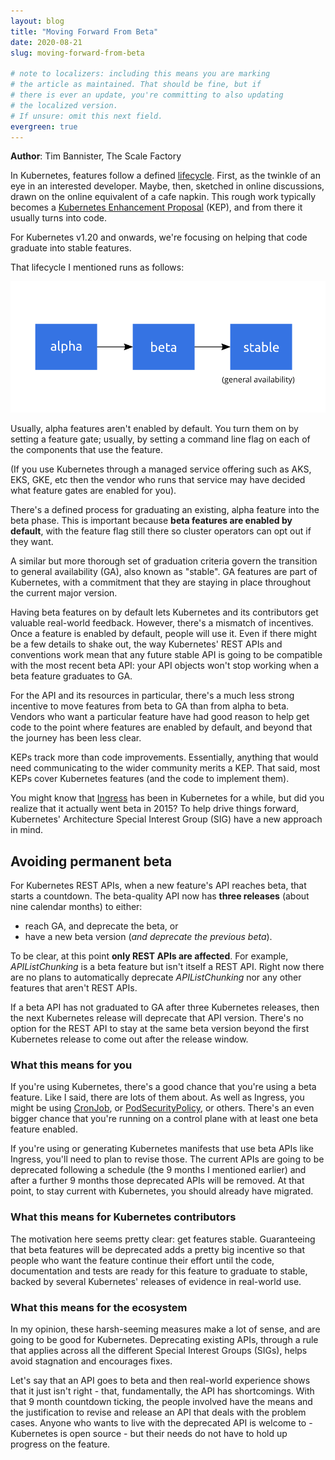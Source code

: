 ```yaml
---
layout: blog
title: "Moving Forward From Beta"
date: 2020-08-21
slug: moving-forward-from-beta

# note to localizers: including this means you are marking
# the article as maintained. That should be fine, but if
# there is ever an update, you're committing to also updating
# the localized version.
# If unsure: omit this next field.
evergreen: true
---
```


**Author**: Tim Bannister, The Scale Factory

In Kubernetes, features follow a defined
[lifecycle](/docs/reference/command-line-tools-reference/feature-gates/#feature-stages).
First, as the twinkle of an eye in an interested developer. Maybe, then,
sketched in online discussions, drawn on the online equivalent of a cafe
napkin. This rough work typically becomes a
[Kubernetes Enhancement Proposal](https://github.com/kubernetes/enhancements/blob/master/keps/0001-kubernetes-enhancement-proposal-process.md#kubernetes-enhancement-proposal-process) (KEP), and
from there it usually turns into code.

For Kubernetes v1.20 and onwards, we're focusing on helping that code
graduate into stable features.

That lifecycle I mentioned runs as follows:

![Alpha → Beta → General Availability](feature_stages.svg)

Usually, alpha features aren't enabled by default. You turn them on by setting a feature
gate; usually, by setting a command line flag on each of the components that use the
feature.

(If you use Kubernetes through a managed service offering such as AKS, EKS, GKE, etc then
the vendor who runs that service may have decided what feature gates are enabled for you).

There's a defined process for graduating an existing, alpha feature into the beta phase.
This is important because **beta features are enabled by default**, with the feature flag still
there so cluster operators can opt out if they want.

A similar but more thorough set of graduation criteria govern the transition to general
availability (GA), also known as "stable". GA features are part of Kubernetes, with a
commitment that they are staying in place throughout the current major version.

Having beta features on by default lets Kubernetes and its contributors get valuable
real-world feedback. However, there's a mismatch of incentives. Once a feature is enabled
by default, people will use it. Even if there might be a few details to shake out,
the way Kubernetes' REST APIs and conventions work mean that any future stable API is going
to be compatible with the most recent beta API: your API objects won't stop working when
a beta feature graduates to GA.

For the API and its resources in particular, there's a much less strong incentive to move
features from beta to GA than from alpha to beta. Vendors who want a particular feature
have had good reason to help get code to the point where features are enabled by default,
and beyond that the journey has been less clear.

KEPs track more than code improvements. Essentially, anything that would need
communicating to the wider community merits a KEP. That said, most KEPs cover
Kubernetes features (and the code to implement them).

You might know that [Ingress](/docs/concepts/services-networking/ingress/)
has been in Kubernetes for a while, but did you realize that it actually went beta in 2015? To help
drive things forward, Kubernetes' Architecture Special Interest Group (SIG) have a new approach in
mind.

## Avoiding permanent beta

For Kubernetes REST APIs, when a new feature's API reaches beta, that starts a countdown.
The beta-quality API now has **three releases** (about nine calendar months) to either:
- reach GA, and deprecate the beta, or
- have a new beta version (_and deprecate the previous beta_).

To be clear, at this point **only REST APIs are affected**. For example, _APIListChunking_ is
a beta feature but isn't itself a REST API. Right now there are no plans to automatically
deprecate _APIListChunking_ nor any other features that aren't REST APIs.

If a beta API has not graduated to GA after three Kubernetes releases, then the
next Kubernetes release will deprecate that API version. There's no option for
the REST API to stay at the same beta version beyond the first Kubernetes
release to come out after the release window.

### What this means for you

If you're using Kubernetes, there's a good chance that you're using a beta feature. Like
I said, there are lots of them about.
As well as Ingress, you might be using [CronJob](/docs/concepts/workloads/controllers/cron-jobs/),
or [PodSecurityPolicy](/docs/concepts/policy/pod-security-policy/), or others.
There's an even bigger chance that you're running on a control plane with at least one beta
feature enabled.

If you're using or generating Kubernetes manifests that use beta APIs like Ingress, you'll
need to plan to revise those. The current APIs are going to be deprecated following a
schedule (the 9 months I mentioned earlier) and after a further 9 months those deprecated
APIs will be removed. At that point, to stay current with Kubernetes, you should already
have migrated.

### What this means for Kubernetes contributors

The motivation here seems pretty clear: get features stable. Guaranteeing that beta
features will be deprecated adds a pretty big incentive so that people who want the
feature continue their effort until the code, documentation and tests are ready for this
feature to graduate to stable, backed by several Kubernetes' releases of evidence in
real-world use.

### What this means for the ecosystem

In my opinion, these harsh-seeming measures make a lot of sense, and are going to be
good for Kubernetes. Deprecating existing APIs, through a rule that applies across all
the different Special Interest Groups (SIGs), helps avoid stagnation and encourages
fixes.

Let's say that an API goes to beta and then real-world experience shows that it
just isn't right - that, fundamentally, the API has shortcomings. With that 9 month
countdown ticking, the people involved have the means and the justification to revise
and release an API that deals with the problem cases. Anyone who wants to live with
the deprecated API is welcome to - Kubernetes is open source - but their needs do not
have to hold up progress on the feature.
